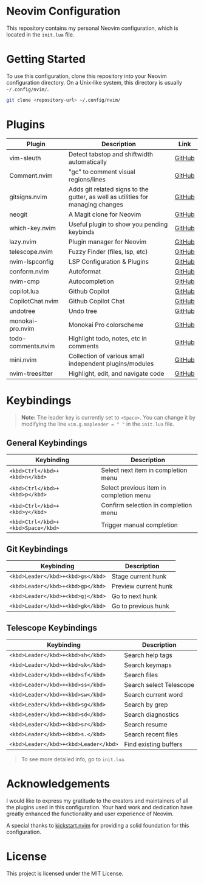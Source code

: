 # Neovim Configuration

This repository contains my personal Neovim configuration, which is located in the `init.lua` file.

# Getting Started

To use this configuration, clone this repository into your Neovim configuration directory. On a Unix-like system, this directory is usually `~/.config/nvim/`.

```bash
git clone <repository-url> ~/.config/nvim/
```

# Plugins

| Plugin | Description | Link |
| ------ | ----------- | ---- |
| vim-sleuth | Detect tabstop and shiftwidth automatically | [GitHub](https://github.com/tpope/vim-sleuth) |
| Comment.nvim | "gc" to comment visual regions/lines | [GitHub](https://github.com/numToStr/Comment.nvim) |
| gitsigns.nvim | Adds git related signs to the gutter, as well as utilities for managing changes | [GitHub](https://github.com/lewis6991/gitsigns.nvim) |
| neogit | A Magit clone for Neovim | [GitHub](https://github.com/NeogitOrg/neogit) |
| which-key.nvim | Useful plugin to show you pending keybinds | [GitHub](https://github.com/folke/which-key.nvim) |
| lazy.nvim | Plugin manager for Neovim | [GitHub](https://github.com/folke/lazy.nvim) |
| telescope.nvim | Fuzzy Finder (files, lsp, etc) | [GitHub](https://github.com/nvim-telescope/telescope.nvim) |
| nvim-lspconfig | LSP Configuration & Plugins | [GitHub](https://github.com/neovim/nvim-lspconfig) |
| conform.nvim | Autoformat | [GitHub](https://github.com/stevearc/conform.nvim) |
| nvim-cmp | Autocompletion | [GitHub](https://github.com/hrsh7th/nvim-cmp) |
| copilot.lua | Github Copilot | [GitHub](https://github.com/zbirenbaum/copilot.lua) |
| CopilotChat.nvim | Github Copilot Chat | [GitHub](https://github.com/CopilotC-Nvim/CopilotChat.nvim) |
| undotree | Undo tree | [GitHub](https://github.com/jiaoshijie/undotree) |
| monokai-pro.nvim | Monokai Pro colorscheme | [GitHub](https://github.com/loctvl842/monokai-pro.nvim) |
| todo-comments.nvim | Highlight todo, notes, etc in comments | [GitHub](https://github.com/folke/todo-comments.nvim) |
| mini.nvim | Collection of various small independent plugins/modules | [GitHub](https://github.com/echasnovski/mini.nvim) |
| nvim-treesitter | Highlight, edit, and navigate code | [GitHub](https://github.com/nvim-treesitter/nvim-treesitter) |


# Keybindings

> **Note:** The leader key is currently set to `<Space>`. You can change it by modifying the line `vim.g.mapleader = " "` in the `init.lua` file.

## General Keybindings

| Keybinding | Description |
| ---------- | ----------- |
| `<kbd>Ctrl</kbd>+<kbd>n</kbd>` | Select next item in completion menu |
| `<kbd>Ctrl</kbd>+<kbd>p</kbd>` | Select previous item in completion menu |
| `<kbd>Ctrl</kbd>+<kbd>y</kbd>` | Confirm selection in completion menu |
| `<kbd>Ctrl</kbd>+<kbd>Space</kbd>` | Trigger manual completion |

## Git Keybindings

| Keybinding | Description |
| ---------- | ----------- |
| `<kbd>Leader</kbd>+<kbd>gs</kbd>` | Stage current hunk |
| `<kbd>Leader</kbd>+<kbd>gp</kbd>` | Preview current hunk |
| `<kbd>Leader</kbd>+<kbd>gj</kbd>` | Go to next hunk |
| `<kbd>Leader</kbd>+<kbd>gk</kbd>` | Go to previous hunk |

## Telescope Keybindings

| Keybinding | Description |
| ---------- | ----------- |
| `<kbd>Leader</kbd>+<kbd>sh</kbd>` | Search help tags |
| `<kbd>Leader</kbd>+<kbd>sk</kbd>` | Search keymaps |
| `<kbd>Leader</kbd>+<kbd>sf</kbd>` | Search files |
| `<kbd>Leader</kbd>+<kbd>ss</kbd>` | Search select Telescope |
| `<kbd>Leader</kbd>+<kbd>sw</kbd>` | Search current word |
| `<kbd>Leader</kbd>+<kbd>sg</kbd>` | Search by grep |
| `<kbd>Leader</kbd>+<kbd>sd</kbd>` | Search diagnostics |
| `<kbd>Leader</kbd>+<kbd>sr</kbd>` | Search resume |
| `<kbd>Leader</kbd>+<kbd>s.</kbd>` | Search recent files |
| `<kbd>Leader</kbd>+<kbd>Leader</kbd>` | Find existing buffers |

> To see more detailed info, go to `init.lua`.


# Acknowledgements

I would like to express my gratitude to the creators and maintainers of all the
plugins used in this configuration. Your hard work and dedication have greatly
enhanced the functionality and user experience of Neovim.

A special thanks to
[kickstart.nvim](https://github.com/nvim-lua/kickstart.nvim) for providing a
solid foundation for this configuration.


# License

This project is licensed under the MIT License.

